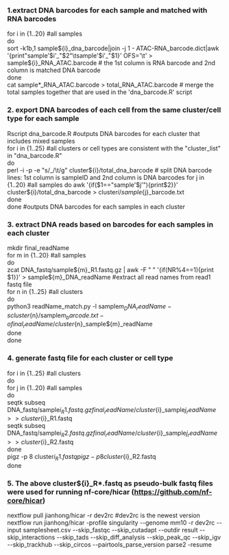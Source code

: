### 1.extract DNA barcodes for each sample and matched with RNA barcodes
for i in {1..20}  #all samples  
do  
sort -k1b,1 sample${i}_dna_barcode|join -j 1 - ATAC-RNA_barcode.dict|awk '{print"sample'$i'_"$2"\tsample'$i'_"$1}' OFS='\t' > sample${i}_RNA_ATAC.barcode # the 1st column is RNA barcode and 2nd column is matched DNA barcode  
done  
cat sample*_RNA_ATAC.barcode > total_RNA_ATAC.barcode # merge the total samples together that are used in the 'dna_barcode.R' script  
  
### 2. export DNA barcodes of each cell from the same cluster/cell type for each sample
Rscript dna_barcode.R #outputs DNA barcodes for each cluster that includes mixed samples  
for i in {1..25} #all clusters or  cell types are consistent with the "cluster_list" in "dna_barcode.R"  
do  
perl -i -p -e "s/_/\t/g" cluster${i}/total_dna_barcode # split DNA barcode lines: 1st column is sampleID and 2nd column is DNA barcodes  
for j in {1..20}  #all samples  
do  
awk '{if($1=="sample'$j'"){print$2}}' cluster${i}/total_dna_barcode > cluster${i}/sample${j}_barcode.txt  
done  
done #outputs DNA barcodes for each samples in each cluster  
  
### 3. extract DNA reads based on barcodes for each samples in each cluster
mkdir final_readName  
for m in {1..20}  #all samples  
do  
zcat DNA_fastq/sample${m}_R1.fastq.gz | awk -F " " '{if(NR%4==1){print $1}}' > sample${m}_DNA_readName #extract all read names from read1 fastq file  
for n in {1..25} #all clusters  
do  
python3 readName_match.py -l sample${m}_DNA_readName -s cluster${n}/sample${m}_barcode.txt -o final_readName/cluster${n}_sample${m}_readName  
done  
done  
  
### 4. generate fastq file for each cluster or cell type
for i in {1..25} #all clusters  
do  
for j in {1..20}  #all samples  
do  
seqtk subseq DNA_fastq/sample${i}_R1.fastq.gz final_readName/cluster${i}_sample${j}_readName >> cluster${i}_R1.fastq  
seqtk subseq DNA_fastq/sample${i}_R2.fastq.gz final_readName/cluster${i}_sample${j}_readName >> cluster${i}_R2.fastq  
done  
pigz -p 8 cluster${i}_R1.fastq  
pigz -p 8 cluster${i}_R2.fastq  
done  
  
### 5. The above cluster${i}_R*.fastq as pseudo-bulk fastq files were used for running nf-core/hicar (https://github.com/nf-core/hicar)
nextflow pull jianhong/hicar -r dev2rc #dev2rc is the newest version  
nextflow run jianhong/hicar -profile singularity --genome mm10 -r dev2rc --input samplesheet.csv --skip_fastqc --skip_cutadapt --outdir result --skip_interactions --skip_tads --skip_diff_analysis --skip_peak_qc --skip_igv --skip_trackhub --skip_circos --pairtools_parse_version parse2 -resume  
